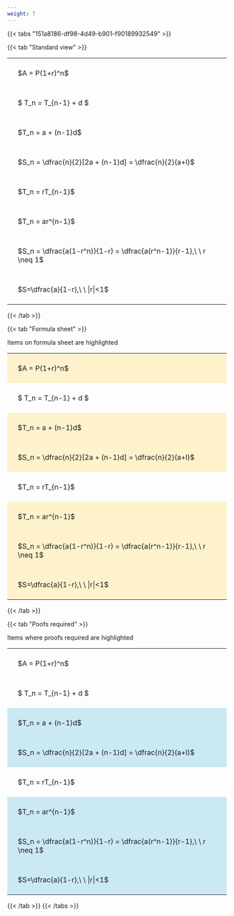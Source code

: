 ```yaml
---
weight: 7
---
```


{{< tabs "151a8186-df98-4d49-b901-f90189932549" >}}

{{< tab "Standard view" >}}

<style type="text/css">
#T_524d9 th.col_heading {
  text-align: left;
  font-size: 1em;
}
#T_524d9 td {
  text-align: left;
  font-size: 1em;
  padding: 1.5em;
}
</style>
<table id="T_524d9">
  <thead>
  </thead>
  <tbody>
    <tr>
      <td id="T_524d9_row0_col0" class="data row0 col0" >$A = P(1+r)^n$</td>
    </tr>
    <tr>
      <td id="T_524d9_row1_col0" class="data row1 col0" >$ T_n = T_{n-1} + d $</td>
    </tr>
    <tr>
      <td id="T_524d9_row2_col0" class="data row2 col0" >$T_n = a + (n-1)d$</td>
    </tr>
    <tr>
      <td id="T_524d9_row3_col0" class="data row3 col0" >$S_n = \dfrac{n}{2}[2a + (n-1)d] = \dfrac{n}{2}(a+l)$</td>
    </tr>
    <tr>
      <td id="T_524d9_row4_col0" class="data row4 col0" >$T_n = rT_{n-1}$</td>
    </tr>
    <tr>
      <td id="T_524d9_row5_col0" class="data row5 col0" >$T_n = ar^{n-1}$</td>
    </tr>
    <tr>
      <td id="T_524d9_row6_col0" class="data row6 col0" >$S_n = \dfrac{a(1-r^n)}{1-r} = \dfrac{a(r^n-1)}{r-1},\ \  r \neq 1$</td>
    </tr>
    <tr>
      <td id="T_524d9_row7_col0" class="data row7 col0" >$S=\dfrac{a}{1-r},\ \ |r|<1$</td>
    </tr>
  </tbody>
</table>
{{< /tab >}}

{{< tab "Formula sheet" >}}

Items on formula sheet are highlighted 
<br>
<style type="text/css">
#T_c2d63 th.col_heading {
  text-align: left;
  font-size: 1em;
}
#T_c2d63 td {
  text-align: left;
  font-size: 1em;
  padding: 1.5em;
}
#T_c2d63_row0_col0, #T_c2d63_row2_col0, #T_c2d63_row3_col0, #T_c2d63_row5_col0, #T_c2d63_row6_col0, #T_c2d63_row7_col0 {
  background-color: rgba(255,194,10, 0.2);
}
#T_c2d63_row1_col0, #T_c2d63_row4_col0 {
  background-color: rgba(0,0,0,0);
}
</style>
<table id="T_c2d63">
  <thead>
  </thead>
  <tbody>
    <tr>
      <td id="T_c2d63_row0_col0" class="data row0 col0" >$A = P(1+r)^n$</td>
    </tr>
    <tr>
      <td id="T_c2d63_row1_col0" class="data row1 col0" >$ T_n = T_{n-1} + d $</td>
    </tr>
    <tr>
      <td id="T_c2d63_row2_col0" class="data row2 col0" >$T_n = a + (n-1)d$</td>
    </tr>
    <tr>
      <td id="T_c2d63_row3_col0" class="data row3 col0" >$S_n = \dfrac{n}{2}[2a + (n-1)d] = \dfrac{n}{2}(a+l)$</td>
    </tr>
    <tr>
      <td id="T_c2d63_row4_col0" class="data row4 col0" >$T_n = rT_{n-1}$</td>
    </tr>
    <tr>
      <td id="T_c2d63_row5_col0" class="data row5 col0" >$T_n = ar^{n-1}$</td>
    </tr>
    <tr>
      <td id="T_c2d63_row6_col0" class="data row6 col0" >$S_n = \dfrac{a(1-r^n)}{1-r} = \dfrac{a(r^n-1)}{r-1},\ \  r \neq 1$</td>
    </tr>
    <tr>
      <td id="T_c2d63_row7_col0" class="data row7 col0" >$S=\dfrac{a}{1-r},\ \ |r|<1$</td>
    </tr>
  </tbody>
</table>
{{< /tab >}}

{{< tab "Poofs required" >}}

Items where proofs required are highlighted 
<br>
<style type="text/css">
#T_29da0 th.col_heading {
  text-align: left;
  font-size: 1em;
}
#T_29da0 td {
  text-align: left;
  font-size: 1em;
  padding: 1.5em;
}
#T_29da0_row0_col0, #T_29da0_row1_col0, #T_29da0_row4_col0 {
  background-color: rgba(0,0,0,0);
}
#T_29da0_row2_col0, #T_29da0_row3_col0, #T_29da0_row5_col0, #T_29da0_row6_col0, #T_29da0_row7_col0 {
  background-color: rgba(0,150,200, 0.2);
}
</style>
<table id="T_29da0">
  <thead>
  </thead>
  <tbody>
    <tr>
      <td id="T_29da0_row0_col0" class="data row0 col0" >$A = P(1+r)^n$</td>
    </tr>
    <tr>
      <td id="T_29da0_row1_col0" class="data row1 col0" >$ T_n = T_{n-1} + d $</td>
    </tr>
    <tr>
      <td id="T_29da0_row2_col0" class="data row2 col0" >$T_n = a + (n-1)d$</td>
    </tr>
    <tr>
      <td id="T_29da0_row3_col0" class="data row3 col0" >$S_n = \dfrac{n}{2}[2a + (n-1)d] = \dfrac{n}{2}(a+l)$</td>
    </tr>
    <tr>
      <td id="T_29da0_row4_col0" class="data row4 col0" >$T_n = rT_{n-1}$</td>
    </tr>
    <tr>
      <td id="T_29da0_row5_col0" class="data row5 col0" >$T_n = ar^{n-1}$</td>
    </tr>
    <tr>
      <td id="T_29da0_row6_col0" class="data row6 col0" >$S_n = \dfrac{a(1-r^n)}{1-r} = \dfrac{a(r^n-1)}{r-1},\ \  r \neq 1$</td>
    </tr>
    <tr>
      <td id="T_29da0_row7_col0" class="data row7 col0" >$S=\dfrac{a}{1-r},\ \ |r|<1$</td>
    </tr>
  </tbody>
</table>
{{< /tab >}}
{{< /tabs >}}